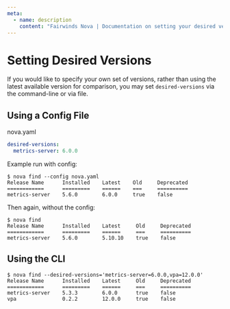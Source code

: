 ```yaml
---
meta:
  - name: description
    content: "Fairwinds Nova | Documentation on setting your desired version"
---
```

# Setting Desired Versions

If you would like to specify your own set of versions, rather than using the latest available version for comparison, you may set `desired-versions` via the command-line or via file.

## Using a Config File

nova.yaml
```yaml
desired-versions:
  metrics-server: 6.0.0
```

Example run with config:
```
$ nova find --config nova.yaml
Release Name      Installed    Latest    Old     Deprecated
============      =========    ======    ===     ==========
metrics-server    5.6.0        6.0.0     true    false
```

Then again, without the config:
```
$ nova find
Release Name      Installed    Latest     Old     Deprecated
============      =========    ======     ===     ==========
metrics-server    5.6.0        5.10.10    true    false
```

## Using the CLI

```
$ nova find --desired-versions='metrics-server=6.0.0,vpa=12.0.0'
Release Name      Installed    Latest     Old     Deprecated
============      =========    ======     ===     ==========
metrics-server    5.3.3        6.0.0      true    false
vpa               0.2.2        12.0.0     true    false
```

